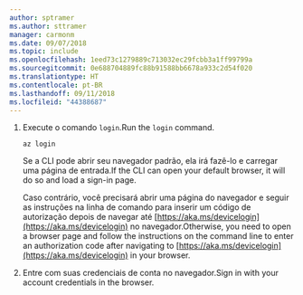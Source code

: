 ```yaml
---
author: sptramer
ms.author: sttramer
manager: carmonm
ms.date: 09/07/2018
ms.topic: include
ms.openlocfilehash: 1eed73c1279889c713032ec29fcbb3a1ff99799a
ms.sourcegitcommit: 0e688704889fc88b91588bb6678a933c2d54f020
ms.translationtype: HT
ms.contentlocale: pt-BR
ms.lasthandoff: 09/11/2018
ms.locfileid: "44388687"
---
```

1. <span data-ttu-id="50345-101">Execute o comando `login`.</span><span class="sxs-lookup"><span data-stu-id="50345-101">Run the `login` command.</span></span>

    ```azurecli-interactive
    az login
    ```

    <span data-ttu-id="50345-102">Se a CLI pode abrir seu navegador padrão, ela irá fazê-lo e carregar uma página de entrada.</span><span class="sxs-lookup"><span data-stu-id="50345-102">If the CLI can open your default browser, it will do so and load a sign-in page.</span></span>

    <span data-ttu-id="50345-103">Caso contrário, você precisará abrir uma página do navegador e seguir as instruções na linha de comando para inserir um código de autorização depois de navegar até [https://aka.ms/devicelogin](https://aka.ms/devicelogin) no navegador.</span><span class="sxs-lookup"><span data-stu-id="50345-103">Otherwise, you need to open a browser page and follow the instructions on the command line to enter an  authorization code after navigating to [https://aka.ms/devicelogin](https://aka.ms/devicelogin) in your browser.</span></span>

2. <span data-ttu-id="50345-104">Entre com suas credenciais de conta no navegador.</span><span class="sxs-lookup"><span data-stu-id="50345-104">Sign in with your account credentials in the browser.</span></span>